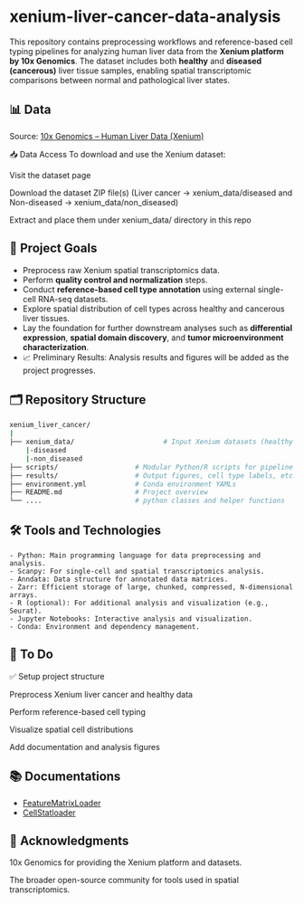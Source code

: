 # xenium-liver-cancer-data-analysis

This repository contains preprocessing workflows and reference-based cell typing pipelines for analyzing human liver data from the **Xenium platform by 10x Genomics**. The dataset includes both **healthy** and **diseased (cancerous)** liver tissue samples, enabling spatial transcriptomic comparisons between normal and pathological liver states.

## 📊 Data
Source: [10x Genomics – Human Liver Data (Xenium)](https://www.10xgenomics.com/datasets/human-liver-data-xenium-human-multi-tissue-and-cancer-panel-1-standard)

📥 Data Access
To download and use the Xenium dataset:

Visit the dataset page

Download the dataset ZIP file(s) (Liver cancer -> xenium_data/diseased and Non-diseased -> xenium_data/non_diseased)

Extract and place them under xenium_data/ directory in this repo

## 📌 Project Goals

- Preprocess raw Xenium spatial transcriptomics data.
- Perform **quality control and normalization** steps.
- Conduct **reference-based cell type annotation** using external single-cell RNA-seq datasets.
- Explore spatial distribution of cell types across healthy and cancerous liver tissues.
- Lay the foundation for further downstream analyses such as **differential expression**, **spatial domain discovery**, and **tumor microenvironment characterization**.
- 📈 Preliminary Results: Analysis results and figures will be added as the project progresses.


## 🗂️ Repository Structure

```bash
xenium_liver_cancer/
|
├── xenium_data/                      # Input Xenium datasets (healthy & diseased)
    |-diseased
    |-non_diseased
├── scripts/                   # Modular Python/R scripts for pipeline steps
├── results/                   # Output figures, cell type labels, etc.
├── environment.yml            # Conda environment YAMLs
├── README.md                  # Project overview
└── ....                       # python classes and helper functions
```

## 🛠️ Tools and Technologies
    - Python: Main programming language for data preprocessing and analysis.
    - Scanpy: For single-cell and spatial transcriptomics analysis.
    - Anndata: Data structure for annotated data matrices.
    - Zarr: Efficient storage of large, chunked, compressed, N-dimensional arrays.
    - R (optional): For additional analysis and visualization (e.g., Seurat).
    - Jupyter Notebooks: Interactive analysis and visualization.
    - Conda: Environment and dependency management.

## 📌 To Do
 ✅ Setup project structure

 Preprocess Xenium liver cancer and healthy data

 Perform reference-based cell typing

 Visualize spatial cell distributions

 Add documentation and analysis figures

## 📚 Documentations

- [FeatureMatrixLoader](documents/feature_matrix_loader.md)
- [CellStatloader](documents/cell_stat_loader.md)

## 🙋 Acknowledgments
10x Genomics for providing the Xenium platform and datasets.

The broader open-source community for tools used in spatial transcriptomics.

